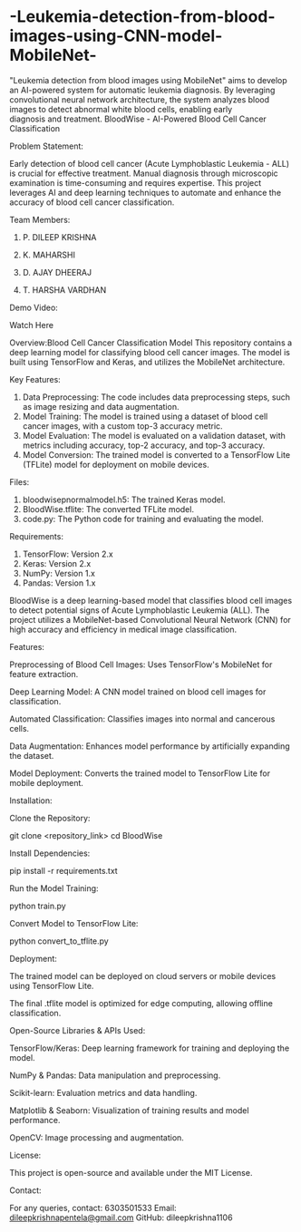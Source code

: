 # -Leukemia-detection-from-blood-images-using-CNN-model-MobileNet-
"Leukemia detection from blood images using MobileNet" aims to develop an AI-powered system for automatic leukemia diagnosis. By leveraging  convolutional neural network architecture, the system analyzes blood images to detect abnormal white blood cells, enabling early diagnosis and treatment.
BloodWise - AI-Powered Blood Cell Cancer Classification

Problem Statement:

Early detection of blood cell cancer (Acute Lymphoblastic Leukemia - ALL) is crucial for effective treatment. Manual diagnosis through microscopic examination is time-consuming and requires expertise. This project leverages AI and deep learning techniques to automate and enhance the accuracy of blood cell cancer classification.

Team Members:

1. P. DILEEP KRISHNA


2. K. MAHARSHI


3. D. AJAY DHEERAJ


4. T. HARSHA VARDHAN



Demo Video:

Watch Here

Overview:Blood Cell Cancer Classification Model
This repository contains a deep learning model for classifying blood cell cancer images. The model is built using TensorFlow and Keras, and utilizes the MobileNet architecture.

Key Features:
1. Data Preprocessing: The code includes data preprocessing steps, such as image resizing and data augmentation.
2. Model Training: The model is trained using a dataset of blood cell cancer images, with a custom top-3 accuracy metric.
3. Model Evaluation: The model is evaluated on a validation dataset, with metrics including accuracy, top-2 accuracy, and top-3 accuracy.
4. Model Conversion: The trained model is converted to a TensorFlow Lite (TFLite) model for deployment on mobile devices.

Files:
1. bloodwisepnormalmodel.h5: The trained Keras model.
2. BloodWise.tflite: The converted TFLite model.
3. code.py: The Python code for training and evaluating the model.

Requirements:
1. TensorFlow: Version 2.x
2. Keras: Version 2.x
3. NumPy: Version 1.x
4. Pandas: Version 1.x

BloodWise is a deep learning-based model that classifies blood cell images to detect potential signs of Acute Lymphoblastic Leukemia (ALL). The project utilizes a MobileNet-based Convolutional Neural Network (CNN) for high accuracy and efficiency in medical image classification.

Features:

Preprocessing of Blood Cell Images: Uses TensorFlow's MobileNet for feature extraction.

Deep Learning Model: A CNN model trained on blood cell images for classification.

Automated Classification: Classifies images into normal and cancerous cells.

Data Augmentation: Enhances model performance by artificially expanding the dataset.

Model Deployment: Converts the trained model to TensorFlow Lite for mobile deployment.


Installation:

Clone the Repository:

git clone <repository_link>
cd BloodWise

Install Dependencies:

pip install -r requirements.txt

Run the Model Training:

python train.py

Convert Model to TensorFlow Lite:

python convert_to_tflite.py

Deployment:

The trained model can be deployed on cloud servers or mobile devices using TensorFlow Lite.

The final .tflite model is optimized for edge computing, allowing offline classification.


Open-Source Libraries & APIs Used:

TensorFlow/Keras: Deep learning framework for training and deploying the model.

NumPy & Pandas: Data manipulation and preprocessing.

Scikit-learn: Evaluation metrics and data handling.

Matplotlib & Seaborn: Visualization of training results and model performance.

OpenCV: Image processing and augmentation.


License:

This project is open-source and available under the MIT License.

Contact:

For any queries, contact: 6303501533
Email: dileepkrishnapentela@gmail.com
GitHub: dileepkrishna1106
